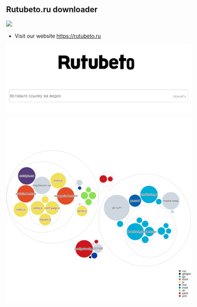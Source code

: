 ## Rutubeto.ru downloader
![](https://github.com/boris-on/rutube-download/actions/workflows/main.yml/badge.svg)
- Visit our website https://rutubeto.ru

![](https://github.com/boris-on/rutube-download/blob/main/images/Screenshot_2.png)

![Visualization of this repo](./diagram.svg)